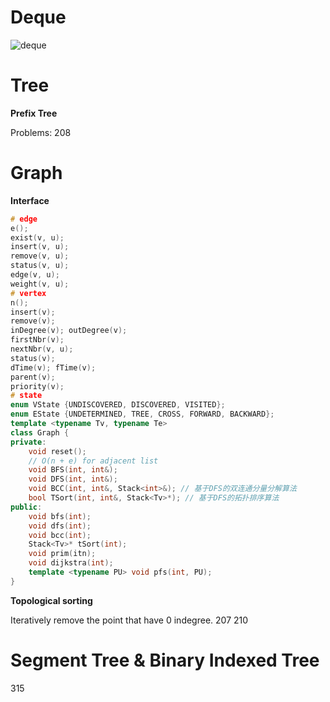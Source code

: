 # Deque

![deque](https://thispointer.com//wp-content/uploads/2015/07/deque.png)

# Tree

**Prefix Tree**

Problems: 208



# Graph

**Interface**

```c++
# edge
e();
exist(v, u);
insert(v, u);
remove(v, u);
status(v, u);
edge(v, u);
weight(v, u);
# vertex
n();
insert(v);
remove(v);
inDegree(v); outDegree(v);
firstNbr(v);
nextNbr(v, u);
status(v);
dTime(v); fTime(v);
parent(v);
priority(v);
# state
enum VState {UNDISCOVERED, DISCOVERED, VISITED};
enum EState {UNDETERMINED, TREE, CROSS, FORWARD, BACKWARD};
template <typename Tv, typename Te>
class Graph {
private:
    void reset();
    // O(n + e) for adjacent list
    void BFS(int, int&);
    void DFS(int, int&);
    void BCC(int, int&, Stack<int>&); // 基于DFS的双连通分量分解算法
    bool TSort(int, int&, Stack<Tv>*); // 基于DFS的拓扑排序算法
public:
    void bfs(int);
    void dfs(int);
    void bcc(int);
    Stack<Tv>* tSort(int);
    void prim(itn);
    void dijkstra(int);
    template <typename PU> void pfs(int, PU);
}
```

**Topological sorting**

Iteratively remove the point that have 0 indegree.
207 210



# Segment Tree & Binary Indexed Tree

315

